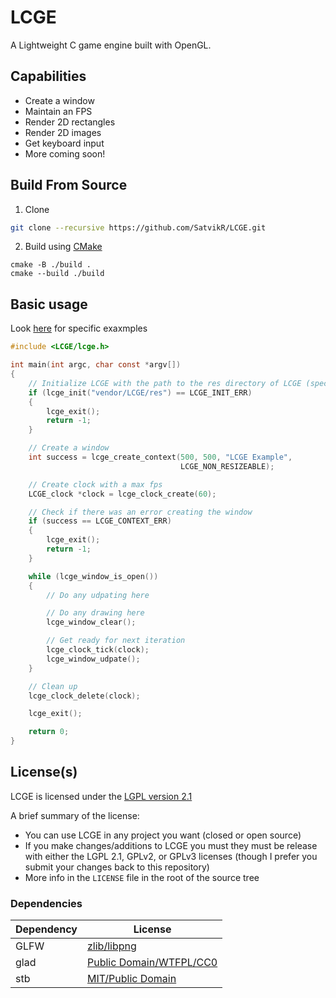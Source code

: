 # LCGE

A Lightweight C game engine built with OpenGL.

## Capabilities

- Create a window
- Maintain an FPS
- Render 2D rectangles
- Render 2D images
- Get keyboard input
- More coming soon!

## Build From Source

1. Clone

```sh
git clone --recursive https://github.com/SatvikR/LCGE.git
```

2. Build using [CMake](https://cmake.org/)

```
cmake -B ./build .
cmake --build ./build
```

## Basic usage

Look [here](https://github.com/SatvikR/LCGE/tree/main/tests) for specific exaxmples

```c
#include <LCGE/lcge.h>

int main(int argc, char const *argv[])
{
    // Initialize LCGE with the path to the res directory of LCGE (specific to you)
    if (lcge_init("vendor/LCGE/res") == LCGE_INIT_ERR)
    {
        lcge_exit();
        return -1;
    }

    // Create a window
    int success = lcge_create_context(500, 500, "LCGE Example",
                                      LCGE_NON_RESIZEABLE);

    // Create clock with a max fps
    LCGE_clock *clock = lcge_clock_create(60);

    // Check if there was an error creating the window
    if (success == LCGE_CONTEXT_ERR)
    {
        lcge_exit();
        return -1;
    }

    while (lcge_window_is_open())
    {
        // Do any udpating here

        // Do any drawing here
        lcge_window_clear();

        // Get ready for next iteration
        lcge_clock_tick(clock);
        lcge_window_udpate();
    }

    // Clean up
    lcge_clock_delete(clock);

    lcge_exit();

    return 0;
}
```

## License(s)

LCGE is licensed under the [LGPL version 2.1](https://github.com/SatvikR/LCGE/blob/main/LICENSE)

A brief summary of the license:

- You can use LCGE in any project you want (closed or open source)
- If you make changes/additions to LCGE you must they must be release with either the LGPL 2.1, GPLv2, or GPLv3 licenses (though I prefer you submit your changes back to this repository)
- More info in the `LICENSE` file in the root of the source tree

### Dependencies

| Dependency | License                                                                                             |
| ---------- | --------------------------------------------------------------------------------------------------- |
| GLFW       | [zlib/libpng](https://github.com/glfw/glfw/blob/master/LICENSE.md)                                  |
| glad       | [Public Domain/WTFPL/CC0](https://github.com/Dav1dde/glad#whats-the-license-of-glad-generated-code) |
| stb        | [MIT/Public Domain](https://github.com/nothings/stb/blob/master/LICENSE)                            |
